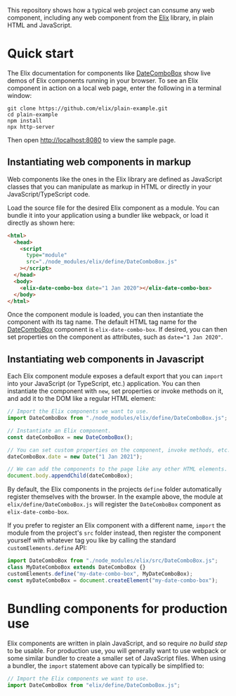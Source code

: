 <!--
If you update this file, also check to see whether to updates need to be reflected on the similar Getting Started page at http://component.kitchen/elix/getting_started.
-->

This repository shows how a typical web project can consume any web component, including any web component from the [Elix](https://component.kitchen/Elix) library, in plain HTML and JavaScript.

# Quick start

The Elix documentation for components like [DateComboBox](https://component.kitchen/elix/DateComboBox) show live demos of Elix components running in your browser. To see an Elix component in action on a local web page, enter the following in a terminal window:

```
git clone https://github.com/elix/plain-example.git
cd plain-example
npm install
npx http-server
```

Then open [http://localhost:8080](http://localhost:8080) to view the sample page.

## Instantiating web components in markup

Web components like the ones in the Elix library are defined as JavaScript classes that you can manipulate as markup in HTML or directly in your JavaScript/TypeScript code.

Load the source file for the desired Elix component as a module. You can bundle it into your application using a bundler like webpack, or load it directly as shown here:

```html
<html>
  <head>
    <script
      type="module"
      src="./node_modules/elix/define/DateComboBox.js"
    ></script>
  </head>
  <body>
    <elix-date-combo-box date="1 Jan 2020"></elix-date-combo-box>
  </body>
</html>
```

Once the component module is loaded, you can then instantiate the component with its tag name. The default HTML tag name for the [DateComboBox](https://component.kitchen/elix/DateComboBox) component is `elix-date-combo-box`. If desired, you can then set properties on the component as attributes, such as `date="1 Jan 2020"`.

## Instantiating web components in Javascript

Each Elix component module exposes a default export that you can `import` into your JavaScript (or TypeScript, etc.) application. You can then instantiate the component with `new`, set properties or invoke methods on it, and add it to the DOM like a regular HTML element:

```js
// Import the Elix components we want to use.
import DateComboBox from "./node_modules/elix/define/DateComboBox.js";

// Instantiate an Elix component.
const dateComboBox = new DateComboBox();

// You can set custom properties on the component, invoke methods, etc.
dateComboBox.date = new Date("1 Jan 2021");

// We can add the components to the page like any other HTML elements.
document.body.appendChild(dateComboBox);
```

By default, the Elix components in the projects `define` folder automatically register themselves with the browser. In the example above, the module at `elix/define/DateComboBox.js` will register the `DateComboBox` component as `elix-date-combo-box`.

If you prefer to register an Elix component with a different name, `import` the module from the project's `src` folder instead, then register the component yourself with whatever tag you like by calling the standard `customElements.define` API:

```js
import DateComboBox from "./node_modules/elix/src/DateComboBox.js";
class MyDateComboBox extends DateComboBox {}
customElements.define("my-date-combo-box", MyDateComboBox);
const myDateComboBox = document.createElement("my-date-combo-box");
```

# Bundling components for production use

Elix components are written in plain JavaScript, and so require _no build step_ to be usable. For production use, you will generally want to use webpack or some similar bundler to create a smaller set of JavaScript files. When using a bundler, the `import` statement above can typically be simplified to:

```js
// Import the Elix components we want to use.
import DateComboBox from "elix/define/DateComboBox.js";
```

